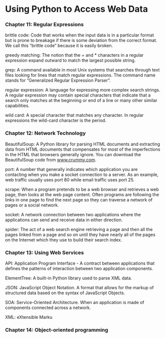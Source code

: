 # Using Python to Access Web Data

### Chapter 11: Regular Expressions

brittle code: Code that works when the input data is in a particular format but is prone to breakage if there is some deviation from the correct format. We call this “brittle code” because it is easily broken.

greedy matching: The notion that the + and * characters in a regular expression expand outward to match the largest possible string.

grep: A command available in most Unix systems that searches through text files looking for lines that match regular expressions. The command name stands for “Generalized Regular Expression Parser”.

regular expression: A language for expressing more complex search strings. A regular expression may contain special characters that indicate that a search only matches at the beginning or end of a line or many other similar capabilities.

wild card: A special character that matches any character. In regular expressions the wild-card character is the period.

### Chapter 12: Network Technology

BeautifulSoup: A Python library for parsing HTML documents and extracting data from HTML documents that compensates for most of the imperfections in the HTML that browsers generally ignore. You can download the BeautifulSoup code from www.crummy.com.

port: A number that generally indicates which application you are contacting when you make a socket connection to a server. As an example, web traffic usually uses port 80 while email traffic uses port 25.

scrape: When a program pretends to be a web browser and retrieves a web page, then looks at the web page content. Often programs are following the links in one page to find the next page so they can traverse a network of pages or a social network.

socket: A network connection between two applications where the applications can send and receive data in either direction.

spider: The act of a web search engine retrieving a page and then all the pages linked from a page and so on until they have nearly all of the pages on the Internet which they use to build their search index.

### Chapter 13: Using Web Services 

API: Application Program Interface - A contract between applications that defines the patterns of interaction between two application components.

ElementTree: A built-in Python library used to parse XML data.

JSON: JavaScript Object Notation. A format that allows for the markup of structured data based on the syntax of JavaScript Objects.

SOA: Service-Oriented Architecture. When an application is made of components connected across a network.

XML: eXtensible Marku

### Chapter 14: Object-oriented programming

